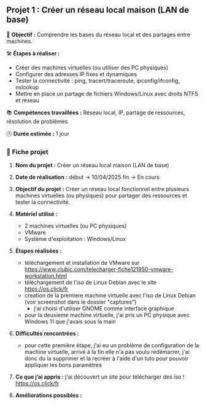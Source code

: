 ## Projet 1 : Créer un réseau local maison (LAN de base)

🎯 **Objectif :** Comprendre les bases du réseau local et des partages entre machines.

🛠️ **Étapes à réaliser :**
- Créer des machines virtuelles (ou utiliser des PC physiques)
- Configurer des adresses IP fixes et dynamiques
- Tester la connectivité : ping, tracert/traceroute, ipconfig/ifconfig, nslookup
- Mettre en place un partage de fichiers Windows/Linux avec droits NTFS et réseau

📚 **Compétences travaillées :** Réseau local, IP, partage de ressources, résolution de problèmes

🕓 **Durée estimée :** 1 jour

### 📝 Fiche projet

1. **Nom du projet :** Créer un réseau local maison (LAN de base)

2. **Date de réalisation :** début -> 10/04/2025 fin -> En cours

3. **Objectif du projet :** Créer un réseau local fonctionnel entre plusieurs machines virtuelles (ou physiques) pour partager des ressources et tester la connectivité.

4. **Matériel utilisé :**
    - 2 machines virtuelles (ou PC physiques)
    - VMware
    - Système d'exploitation : Windows/Linux
   
5. **Étapes réalisées :**  
   - téléchargement et installation de VMware sur https://www.clubic.com/telecharger-fiche121950-vmware-workstation.html
   - téléchargement de l'iso de Linux Debian avec le site https://os.click/fr
   - creation de la premiere machine virtuelle avec l'iso de Linux Debian (voir screenshot dans le dossier "captures")
      - j'ai choisi d'utiliser GNOME comme interface graphique
   - pour la deuxieme machine virtuelle, j'ai pris un PC physique avec Windows 11 que j'avais sous la main
   
6. **Difficultés rencontrées :**
   - pour cette première étape, j'ai eu un problème de configuration de la machine virtuelle, arrivé à la fin elle n'a pas voulu redémarrer, j'ai donc du la supprimer et la recréer à l'aide d'un tuto
     pour pouvoir appliquer les bons paramètres

7. **Ce que j’ai appris :**
      j'ai découvert un site pour télécharger des iso ! https://os.click/fr
      
8. **Améliorations possibles :**
